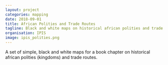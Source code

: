 ```yaml
---
layout: project
categories: mapping
date: 2018-09-01
title: African Polities and Trade Routes
tagline: Black and white maps on historical african polities and trade routes
organisation: IPIS
image: ipis_polities.png
---
```

A set of simple, black and white maps for a book chapter on historical african polities (kingdoms) and trade routes.